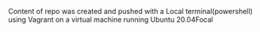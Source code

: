 Content of repo was created and pushed with a Local terminal(powershell) using Vagrant on a virtual machine running Ubuntu 20.04Focal
